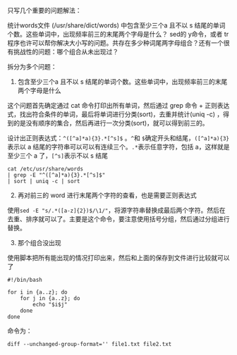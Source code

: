 只写几个重要的问题解法：

统计words文件 (/usr/share/dict/words) 中包含至少三个a 且不以 s 结尾的单词个数。这些单词中，出现频率前三的末尾两个字母是什么？ sed的 y命令，或者 tr 程序也许可以帮你解决大小写的问题。共存在多少种词尾两字母组合？还有一个很 有挑战性的问题：哪个组合从未出现过？

拆分为多个问题：

1. 包含至少三个a 且不以 s 结尾的单词个数。这些单词中，出现频率前三的末尾两个字母是什么

这个问题首先确定通过 cat 命令打印出所有单词，然后通过 grep 命令 + 正则表达式，找出符合条件的单词，最后将单词进行分类(sort)，去重并统计(uniq -c) ，得到的是没有顺序的集合，然后再进行一次分类(sort)，就可以得到前三的。

设计出正则表达式：`^([^a]*a){3}.*[^s]$` 。`^`和 `$`确定开头和结尾，`([^a]*a){3}`表示以 a 结尾的字符串可以可以有连续三个。`.*`表示任意字符，包括 a，这样就是至少三个 a 了，`[^s]`表示不以 s 结尾

```shell
cat /etc/usr/share/words
| grep -E "^([^a]*a){3}.*[^s]$" 
| sort | uniq -c | sort
```

2. 再对前三的 word 进行末尾两个字符的查看，也是需要正则表达式

使用`sed -E "s/.*([a-z]{2})$/\1/"`，将源字符串替换成最后两个字符。然后在去重、排序就可以了。主要是这个命令，要注意使用括号分组，然后通过分组进行替换。

3. 那个组合没出现

使用脚本把所有能出现的情况打印出来，然后和上面的保存到文件进行比较就可以了

```shell
#!/bin/bash

for i in {a..z}; do
	for j in {a..z}; do
		echo "$i$j"
	done
done
```

命令为：

`diff --unchanged-group-format='' file1.txt file2.txt`
